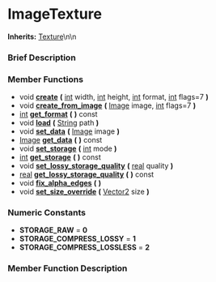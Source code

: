 #  ImageTexture  
**Inherits:** [Texture](class_texture)\\n\\n
###  Brief Description  


###  Member Functions 
  * void  **[create](#create)**  **(** [int](class_int) width, [int](class_int) height, [int](class_int) format, [int](class_int) flags=7  **)**
  * void  **[create_from_image](#create_from_image)**  **(** [Image](class_image) image, [int](class_int) flags=7  **)**
  * [int](class_int)  **[get_format](#get_format)**  **(** **)** const
  * void  **[load](#load)**  **(** [String](class_string) path  **)**
  * void  **[set_data](#set_data)**  **(** [Image](class_image) image  **)**
  * [Image](class_image)  **[get_data](#get_data)**  **(** **)** const
  * void  **[set_storage](#set_storage)**  **(** [int](class_int) mode  **)**
  * [int](class_int)  **[get_storage](#get_storage)**  **(** **)** const
  * void  **[set_lossy_storage_quality](#set_lossy_storage_quality)**  **(** [real](class_real) quality  **)**
  * [real](class_real)  **[get_lossy_storage_quality](#get_lossy_storage_quality)**  **(** **)** const
  * void  **[fix_alpha_edges](#fix_alpha_edges)**  **(** **)**
  * void  **[set_size_override](#set_size_override)**  **(** [Vector2](class_vector2) size  **)**

###  Numeric Constants  
  * **STORAGE_RAW** = **0**
  * **STORAGE_COMPRESS_LOSSY** = **1**
  * **STORAGE_COMPRESS_LOSSLESS** = **2**

###  Member Function Description  
